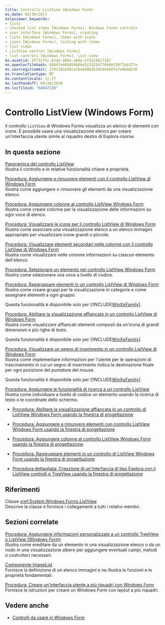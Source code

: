 ```yaml
---
title: Controllo ListView (Windows Form)
ms.date: 03/30/2017
helpviewer_keywords:
- lists
- checked list items [Windows Forms], Windows Forms controls
- user interface [Windows Forms], creating
- lists [Windows Forms], items with icons
- icons [Windows Forms], listing with items
- list views
- ListView control [Windows Forms]
- list controls [Windows Forms], List view
ms.assetid: 9f71cf5c-82da-488a-a04e-ef52c0817187
ms.openlocfilehash: 856d7eb88459b6be5233234776b0e31077ab37fe
ms.sourcegitcommit: 2701302a99cafbe0d86d53d540eb0fa7e9b46b36
ms.translationtype: MT
ms.contentlocale: it-IT
ms.lasthandoff: 04/28/2019
ms.locfileid: "64647136"
---
```

# <a name="listview-control-windows-forms"></a>Controllo ListView (Windows Form)
Il controllo `ListView` di Windows Forms visualizza un elenco di elementi con icone. È possibile usare una visualizzazione elenco per creare un'interfaccia utente simile al riquadro destro di Esplora risorse.  
  
## <a name="in-this-section"></a>In questa sezione  
 [Panoramica del controllo ListView](listview-control-overview-windows-forms.md)  
 Illustra il controllo e le relative funzionalità chiave e proprietà.  
  
 [Procedura: Aggiungere e rimuovere elementi con il controllo ListView di Windows Form](how-to-add-and-remove-items-with-the-windows-forms-listview-control.md)  
 Illustra come aggiungere o rimuovere gli elementi da una visualizzazione elenco.  
  
 [Procedura: Aggiungere colonne al controllo ListView Windows Form](how-to-add-columns-to-the-windows-forms-listview-control.md)  
 Illustra come creare colonne per la visualizzazione delle informazioni su ogni voce di elenco.  
  
 [Procedura: Visualizzare le icone per il controllo ListView di Windows Form](how-to-display-icons-for-the-windows-forms-listview-control.md)  
 Illustra come associare una visualizzazione elenco a un elenco immagini appropriato per visualizzare icone grandi o piccole.  
  
 [Procedura: Visualizzare elementi secondari nelle colonne con il controllo ListView di Windows Form](how-to-display-subitems-in-columns-with-the-windows-forms-listview-control.md)  
 Illustra come visualizzare nelle colonne informazioni su ciascun elemento dell'elenco.  
  
 [Procedura: Selezionare un elemento nel controllo ListView Windows Form](how-to-select-an-item-in-the-windows-forms-listview-control.md)  
 Illustra come selezionare una voce a livello di codice.  
  
 [Procedura: Raggruppare elementi in un controllo ListView di Windows Form](how-to-group-items-in-a-windows-forms-listview-control.md)  
 Illustra come creare gruppi per la visualizzazione in categorie e come assegnare elementi a ogni gruppo.   
  
 Questa funzionalità è disponibile solo per [!INCLUDE[WinXpFamily](../../../../includes/winxpfamily-md.md)].  
  
 [Procedura: Abilitare la visualizzazione affiancata in un controllo ListView di Windows Form](how-to-enable-tile-view-in-a-windows-forms-listview-control.md)  
 Illustra come visualizzare affiancati elementi composti da un'icona di grandi dimensioni e più righe di testo.   
  
 Questa funzionalità è disponibile solo per [!INCLUDE[WinXpFamily](../../../../includes/winxpfamily-md.md)].  
  
 [Procedura: Visualizzare un segno di inserimento in un controllo ListView di Windows Form](how-to-display-an-insertion-mark-in-a-windows-forms-listview-control.md)  
 Illustra come implementare informazioni per l'utente per le operazioni di trascinamento in cui un segno di inserimento indica la destinazione finale per ogni posizione del puntatore del mouse.   
  
 Questa funzionalità è disponibile solo per [!INCLUDE[WinXpFamily](../../../../includes/winxpfamily-md.md)].  
  
 [Procedura: Aggiungere le funzionalità di ricerca a un controllo ListView](how-to-add-search-capabilities-to-a-listview-control.md)  
 Illustra come individuare a livello di codice un elemento usando la ricerca di testo o le coordinate dello schermo.  
  
- [Procedura: Abilitare la visualizzazione affiancata in un controllo di ListView Windows Form usando la finestra di progettazione](enable-tile-view-in-a-wf-listview-control-using-the-designer.md)  
  
- [Procedura: Aggiungere e rimuovere elementi con controllo ListView Windows Form usando la finestra di progettazione](add-and-remove-items-with-wf-listview-control-using-the-designer.md)  
  
- [Procedura: Aggiungere colonne al controllo ListView Windows Form usando la finestra di progettazione](how-to-add-columns-to-the-windows-forms-listview-control-using-the-designer.md)  
  
- [Procedura: Raggruppare elementi in un controllo di ListView Windows Form usando la finestra di progettazione](how-to-group-items-in-a-windows-forms-listview-control-using-the-designer.md)  
  
- [Procedura dettagliata: Creazione di un'interfaccia di tipo Esplora con il ListView controlli e TreeView usando la finestra di progettazione](creating-an-explorer-style-interface-with-the-listview-and-treeview.md)  
  
## <a name="reference"></a>Riferimenti  
 Classe <xref:System.Windows.Forms.ListView>  
 Descrive la classe e fornisce i collegamenti a tutti i relativi membri.  
  
## <a name="related-sections"></a>Sezioni correlate  
 [Procedura: Aggiungere informazioni personalizzate a un controllo TreeView o ListView (Windows Form)](add-custom-information-to-a-treeview-or-listview-control-wf.md)  
 Illustra come ereditare da un elemento in una visualizzazione elenco o da un nodo in una visualizzazione albero per aggiungere eventuali campi, metodi o costruttori necessari.  
  
 [Componente ImageList](imagelist-component-windows-forms.md)  
 Fornisce la definizione di un elenco immagini e ne illustra le funzioni e le proprietà fondamentali.  
  
 [Procedura: Creare un'interfaccia utente a più riquadri con Windows Form](how-to-create-a-multipane-user-interface-with-windows-forms.md)  
 Fornisce le istruzioni per creare un Windows Form con layout a più riquadri.  
  
## <a name="see-also"></a>Vedere anche

- [Controlli da usare in Windows Form](controls-to-use-on-windows-forms.md)

